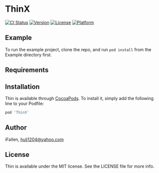 # ThinX

[![CI Status](https://img.shields.io/travis/iFallen/Thin.svg?style=flat)](https://travis-ci.org/iFallen/ThinX)
[![Version](https://img.shields.io/cocoapods/v/Thin.svg?style=flat)](https://cocoapods.org/pods/ThinX)
[![License](https://img.shields.io/cocoapods/l/Thin.svg?style=flat)](https://cocoapods.org/pods/ThinX)
[![Platform](https://img.shields.io/cocoapods/p/Thin.svg?style=flat)](https://cocoapods.org/pods/ThinX)

## Example

To run the example project, clone the repo, and run `pod install` from the Example directory first.

## Requirements

## Installation

Thin is available through [CocoaPods](https://cocoapods.org). To install
it, simply add the following line to your Podfile:

```ruby
pod 'ThinX'
```

## Author

iFallen, hulj1204@yahoo.com

## License

Thin is available under the MIT license. See the LICENSE file for more info.
